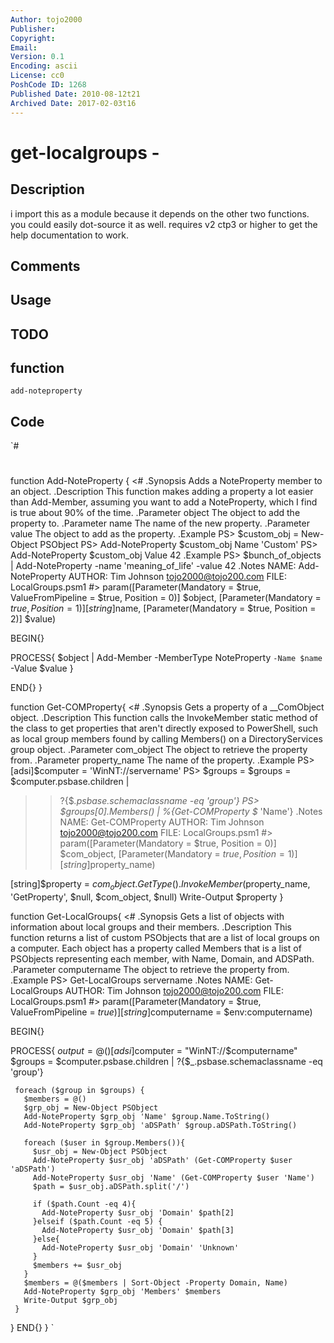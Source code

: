 ```yaml
---
Author: tojo2000
Publisher: 
Copyright: 
Email: 
Version: 0.1
Encoding: ascii
License: cc0
PoshCode ID: 1268
Published Date: 2010-08-12t21
Archived Date: 2017-02-03t16
---
```


# get-localgroups - 

## Description

i import this as a module because it depends on the other two functions.  you could easily dot-source it as well.  requires v2 ctp3 or higher to get the help documentation to work.

## Comments



## Usage



## TODO



## function

`add-noteproperty`

## Code

`#
 #
 function Add-NoteProperty {
   <#
 .Synopsis
   Adds a NoteProperty member to an object.
 .Description
   This function makes adding a property a lot easier than Add-Member, assuming
   you want to add a NoteProperty, which I find is true about 90% of the time.
 .Parameter object
   The object to add the property to.
 .Parameter name
   The name of the new property.
 .Parameter value
   The object to add as the property.
 .Example
   PS> $custom_obj = New-Object PSObject
   PS> Add-NoteProperty $custom_obj Name 'Custom'
   PS> Add-NoteProperty $custom_obj Value 42
 .Example
   PS> $bunch_of_objects | Add-NoteProperty -name 'meaning_of_life' -value 42
 .Notes
   NAME:      Add-NoteProperty
   AUTHOR:    Tim Johnson <tojo2000@tojo200.com>
   FILE:      LocalGroups.psm1
 #>
   param([Parameter(Mandatory = $true,
   ValueFromPipeline = $true,
   Position = 0)]
   $object,
   [Parameter(Mandatory = $true,
   Position = 1)]
   [string]$name,
   [Parameter(Mandatory = $true,
   Position = 2)]
   $value)
 
   BEGIN{}
 
   PROCESS{
     $object | Add-Member -MemberType NoteProperty `
     -Name $name `
     -Value $value
   }
 
   END{}
 }
 
 
 function Get-COMProperty{
 <#
 .Synopsis
   Gets a property of a __ComObject object.
 .Description
   This function calls the InvokeMember static method of the class to get 
   properties that aren't directly exposed to PowerShell, such as local group
   members found by calling Members() on a DirectoryServices group object.
 .Parameter com_object
   The object to retrieve the property from.
 .Parameter property_name
   The name of the property.
 .Example
   PS> [adsi]$computer = 'WinNT://servername'
   PS> $groups = $groups = $computer.psbase.children |
   >>    ?{$_.psbase.schemaclassname -eq 'group'}
   PS> $groups[0].Members() | %{Get-COMProperty $_ 'Name'}
 .Notes
   NAME:      Get-COMProperty
   AUTHOR:    Tim Johnson <tojo2000@tojo200.com>
   FILE:      LocalGroups.psm1
 #>
   param([Parameter(Mandatory = $true,
   Position = 0)]
   $com_object,
   [Parameter(Mandatory = $true,
   Position = 1)]
   [string]$property_name)
 
   [string]$property = $com_object.GetType().InvokeMember($property_name, 
   'GetProperty', 
   $null, 
   $com_object, 
   $null)
   Write-Output $property
 }
 
 
 function Get-LocalGroups{
 <#
 .Synopsis
   Gets a list of objects with information about local groups and their members.
 .Description
   This function returns a list of custom PSObjects that are a list of local
   groups on a computer.  Each object has a property called Members that is a
   list of PSObjects representing each member, with Name, Domain, and ADSPath.
 .Parameter computername
   The object to retrieve the property from.
 .Example
   PS> Get-LocalGroups servername
 .Notes
   NAME:      Get-LocalGroups
   AUTHOR:    Tim Johnson <tojo2000@tojo200.com>
   FILE:      LocalGroups.psm1
 #>
   param([Parameter(Mandatory = $true,
   ValueFromPipeline = $true)]
   [string]$computername = $env:computername)
 
   BEGIN{}
 
   PROCESS{
     $output = @()
     [adsi]$computer = "WinNT://$computername"
     $groups = $computer.psbase.children |
     ?{$_.psbase.schemaclassname -eq 'group'}
 
     foreach ($group in $groups) {
       $members = @()
       $grp_obj = New-Object PSObject
       Add-NoteProperty $grp_obj 'Name' $group.Name.ToString()
       Add-NoteProperty $grp_obj 'aDSPath' $group.aDSPath.ToString()
 
       foreach ($user in $group.Members()){
         $usr_obj = New-Object PSObject
         Add-NoteProperty $usr_obj 'aDSPath' (Get-COMProperty $user 'aDSPath')
         Add-NoteProperty $usr_obj 'Name' (Get-COMProperty $user 'Name')
         $path = $usr_obj.aDSPath.split('/')
 
         if ($path.Count -eq 4){
           Add-NoteProperty $usr_obj 'Domain' $path[2]
         }elseif ($path.Count -eq 5) {
           Add-NoteProperty $usr_obj 'Domain' $path[3]
         }else{
           Add-NoteProperty $usr_obj 'Domain' 'Unknown'
         }
         $members += $usr_obj
       }
       $members = @($members | Sort-Object -Property Domain, Name)
       Add-NoteProperty $grp_obj 'Members' $members
       Write-Output $grp_obj
     }
   }
   END{} 
 }
`

